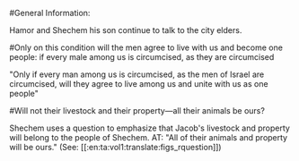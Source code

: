 #General Information:

Hamor and Shechem his son continue to talk to the city elders.

#Only on this condition will the men agree to live with us and become one people: if every male among us is circumcised, as they are circumcised

"Only if every man among us is circumcised, as the men of Israel are circumcised, will they agree to live among us and unite with us as one people"

#Will not their livestock and their property—all their animals be ours?

Shechem uses a question to emphasize that Jacob's livestock and property will belong to the people of Shechem. AT: "All of their animals and property will be ours." (See: [[:en:ta:vol1:translate:figs_rquestion]])